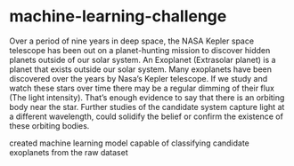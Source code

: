 # machine-learning-challenge
Over a period of nine years in deep space, the NASA Kepler space telescope has been out on a planet-hunting mission to discover hidden planets outside of our solar system.
An Exoplanet (Extrasolar planet) is a planet that exists outside our solar system. Many exoplanets have been discovered over the years by Nasa’s Kepler telescope. 
If we study and watch these stars over time there may be a regular dimming of their flux (The light intensity). That’s enough evidence to say that there is an orbiting body near the star. Further studies of the candidate system capture light at a different wavelength, could solidify the belief or confirm the existence of these orbiting bodies.

created machine learning model capable of classifying candidate exoplanets from the raw dataset
